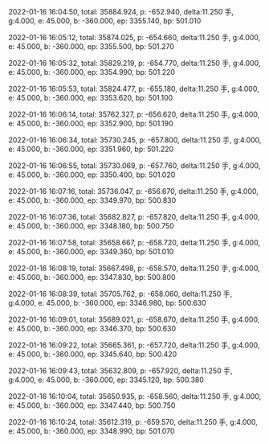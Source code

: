 2022-01-16 16:04:50, total: 35884.924, p: -652.940, delta:11.250 手, g:4.000, e: 45.000, b: -360.000, ep: 3355.140, bp: 501.010

2022-01-16 16:05:12, total: 35874.025, p: -654.660, delta:11.250 手, g:4.000, e: 45.000, b: -360.000, ep: 3355.500, bp: 501.270

2022-01-16 16:05:32, total: 35829.219, p: -654.770, delta:11.250 手, g:4.000, e: 45.000, b: -360.000, ep: 3354.990, bp: 501.220

2022-01-16 16:05:53, total: 35824.477, p: -655.180, delta:11.250 手, g:4.000, e: 45.000, b: -360.000, ep: 3353.620, bp: 501.100

2022-01-16 16:06:14, total: 35762.327, p: -656.620, delta:11.250 手, g:4.000, e: 45.000, b: -360.000, ep: 3352.900, bp: 501.190

2022-01-16 16:06:34, total: 35730.245, p: -657.800, delta:11.250 手, g:4.000, e: 45.000, b: -360.000, ep: 3351.960, bp: 501.220

2022-01-16 16:06:55, total: 35730.069, p: -657.760, delta:11.250 手, g:4.000, e: 45.000, b: -360.000, ep: 3350.400, bp: 501.020

2022-01-16 16:07:16, total: 35736.047, p: -656.670, delta:11.250 手, g:4.000, e: 45.000, b: -360.000, ep: 3349.970, bp: 500.830

2022-01-16 16:07:36, total: 35682.827, p: -657.820, delta:11.250 手, g:4.000, e: 45.000, b: -360.000, ep: 3348.180, bp: 500.750

2022-01-16 16:07:58, total: 35658.667, p: -658.720, delta:11.250 手, g:4.000, e: 45.000, b: -360.000, ep: 3349.360, bp: 501.010

2022-01-16 16:08:19, total: 35667.498, p: -658.570, delta:11.250 手, g:4.000, e: 45.000, b: -360.000, ep: 3347.830, bp: 500.800

2022-01-16 16:08:39, total: 35705.762, p: -658.060, delta:11.250 手, g:4.000, e: 45.000, b: -360.000, ep: 3346.980, bp: 500.630

2022-01-16 16:09:01, total: 35689.021, p: -658.670, delta:11.250 手, g:4.000, e: 45.000, b: -360.000, ep: 3346.370, bp: 500.630

2022-01-16 16:09:22, total: 35665.361, p: -657.720, delta:11.250 手, g:4.000, e: 45.000, b: -360.000, ep: 3345.640, bp: 500.420

2022-01-16 16:09:43, total: 35632.809, p: -657.920, delta:11.250 手, g:4.000, e: 45.000, b: -360.000, ep: 3345.120, bp: 500.380

2022-01-16 16:10:04, total: 35650.935, p: -658.560, delta:11.250 手, g:4.000, e: 45.000, b: -360.000, ep: 3347.440, bp: 500.750

2022-01-16 16:10:24, total: 35612.319, p: -659.570, delta:11.250 手, g:4.000, e: 45.000, b: -360.000, ep: 3348.990, bp: 501.070